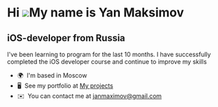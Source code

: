 Hi ![](https://user-images.githubusercontent.com/18350557/176309783-0785949b-9127-417c-8b55-ab5a4333674e.gif)My name is Yan Maksimov
====================================================================================================================================

iOS-developer from Russia
-------------------------

I've been learning to program for the last 10 months. I have successfully completed the iOS developer course and continue to improve my skills

*   🌍  I'm based in Moscow
*   🖥️  See my portfolio at [My projects](http://github.com/YanikMax?tab=repositories)
*   ✉️  You can contact me at [janmaximov@gmail.com](mailto:janmaximov@gmail.com)
